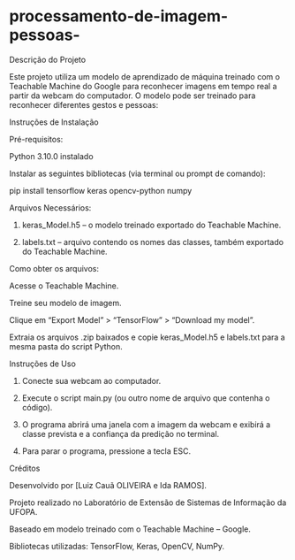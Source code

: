 # processamento-de-imagem-pessoas-


Descrição do Projeto

Este projeto utiliza um modelo de aprendizado de máquina treinado com o Teachable Machine do Google para reconhecer imagens em tempo real a partir da webcam do computador. O modelo pode ser treinado para reconhecer diferentes gestos e pessoas:

Instruções de Instalação

Pré-requisitos:

Python 3.10.0 instalado

Instalar as seguintes bibliotecas (via terminal ou prompt de comando):


pip install tensorflow keras opencv-python numpy

Arquivos Necessários:

1. keras_Model.h5 – o modelo treinado exportado do Teachable Machine.


2. labels.txt – arquivo contendo os nomes das classes, também exportado do Teachable Machine.



Como obter os arquivos:

Acesse o Teachable Machine.

Treine seu modelo de imagem.

Clique em “Export Model” > “TensorFlow” > “Download my model”.

Extraia os arquivos .zip baixados e copie keras_Model.h5 e labels.txt para a mesma pasta do script Python.

Instruções de Uso

1. Conecte sua webcam ao computador.


2. Execute o script main.py (ou outro nome de arquivo que contenha o código).


3. O programa abrirá uma janela com a imagem da webcam e exibirá a classe prevista e a confiança da predição no terminal.


4. Para parar o programa, pressione a tecla ESC.

Créditos

Desenvolvido por [Luiz Cauã OLIVEIRA e Ida RAMOS].

Projeto realizado no Laboratório de Extensão de Sistemas de Informação da UFOPA.

Baseado em modelo treinado com o Teachable Machine – Google.

Bibliotecas utilizadas: TensorFlow, Keras, OpenCV, NumPy.
